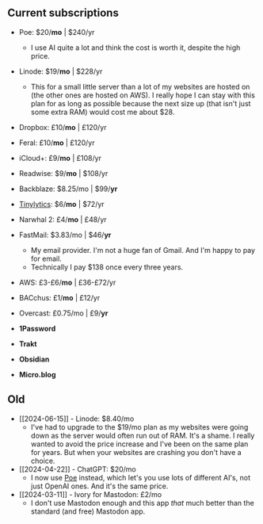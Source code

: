 ## Current subscriptions

- Poe: $20/**mo** | $240/yr
	- I use AI quite a lot and think the cost is worth it, despite the high price.
- Linode: $19/**mo** | $228/yr
	- This for a small little server than a lot of my websites are hosted on (the other ones are hosted on AWS). I really hope I can stay with this plan for as long as possible because the next size up (that isn't just some extra RAM) would cost me about $28.
- Dropbox: £10/**mo** | £120/yr
- Feral: £10/**mo** | £120/yr
- iCloud+: £9/**mo** | £108/yr
- Readwise: $9/**mo** | $108/yr
- Backblaze: $8.25/mo | $99/**yr**
- [Tinylytics](https://tinylytics.app/): $6/**mo** | $72/yr
- Narwhal 2: £4/**mo** | £48/yr
- FastMail: $3.83/mo | $46/**yr**
	- My email provider. I'm not a huge fan of Gmail. And I'm happy to pay for email.
	- Technically I pay $138 once every three years.
- AWS: £3-£6/**mo** | £36-£72/yr
- BACchus: £1/**mo** | £12/yr
- Overcast: £0.75/mo | £9/**yr**

- **1Password**
- **Trakt**
- **Obsidian**
- **Micro.blog**

## Old

- [[2024-06-15]] - Linode: $8.40/mo
	- I've had to upgrade to the $19/mo plan as my websites were going down as the server would often run out of RAM. It's a shame. I really wanted to avoid the price increase and I've been on the same plan for years. But when your websites are crashing you don't have a choice.
- [[2024-04-22]] - ChatGPT: $20/mo
	- I now use [Poe](https://poe.com/) instead, which let's you use lots of different AI's, not just OpenAI ones. And it's the same price.
- [[2024-03-11]] - Ivory for Mastodon: £2/mo
	- I don't use Mastodon enough and this app *that* much better than the standard (and free) Mastodon app.